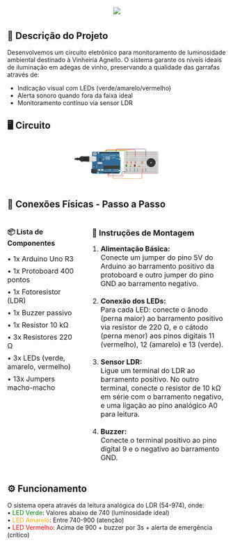 <h1 align="center">
  <img src="https://readme-typing-svg.herokuapp.com?font=Montserrat&weight=600&pause=1000&color=2E68DF&center=true&vCenter=true&repeat=false&width=434&height=49&lines=Welcome%F0%9F%91%8B;This+is+the+first+Cp+by+Edge+Computing+%F0%9F%A4%98+"/>
</h1>

## 📝 Descrição do Projeto
<p>
    Desenvolvemos um circuito eletrônico para monitoramento de luminosidade ambiental destinado à Vinheiria Agnello. O sistema garante os níveis ideais de iluminação em adegas de vinho, preservando a qualidade das garrafas através de:
</p>
<ul>
    <li>Indicação visual com LEDs (verde/amarelo/vermelho)</li>
    <li>Alerta sonoro quando fora da faixa ideal</li>
    <li>Monitoramento contínuo via sensor LDR</li>
</ul>

<h2 align="left">🖥️ Circuito</h2>
<div align="center">
    <img src="./assets/circuito.png" width="40%">
</div>

<h2 align="left">🔌 Conexões Físicas - Passo a Passo</h2>

<div style="display: flex; justify-content: space-between; align-items: flex-start; gap: 40px;">
    <section style="flex: 1;">
        <h3 style="font-size: 16px; margin-bottom: 15px;">📦 Lista de Componentes</h3>
        <ul style="list-style-type: none; font-size: 16px; padding-left: 0;">
            <li style="margin-bottom: 8px;">• 1x Arduino Uno R3</li>
            <li style="margin-bottom: 8px;">• 1x Protoboard 400 pontos</li>
            <li style="margin-bottom: 8px;">• 1x Fotoresistor (LDR)</li>
            <li style="margin-bottom: 8px;">• 1x Buzzer passivo</li>
            <li style="margin-bottom: 8px;">• 1x Resistor 10 kΩ</li>
            <li style="margin-bottom: 8px;">• 3x Resistores 220 Ω</li>
            <li style="margin-bottom: 8px;">• 3x LEDs (verde, amarelo, vermelho)</li>
            <li style="margin-bottom: 8px;">• 13x Jumpers macho-macho</li>
        </ul>
    </section>
    <section style="flex: 2;">
        <h3 style="font-size: 18px; margin-bottom: 15px;">📌 Instruções de Montagem</h3>
        <ol style="font-size: 16px; padding-left: 20px;">
            <li style="margin-bottom: 20px;">
                <strong>Alimentação Básica:</strong><br>
                Conecte um jumper do pino 5V do Arduino ao barramento positivo da protoboard e outro jumper do pino GND ao barramento negativo.
            </li>
            <li style="margin-bottom: 20px;">
                <strong>Conexão dos LEDs:</strong><br>
                Para cada LED: conecte o ânodo (perna maior) ao barramento positivo via resistor de 220 Ω, e o cátodo (perna menor) aos pinos digitais 11 (vermelho), 12 (amarelo) e 13 (verde).
            </li>
            <li style="margin-bottom: 20px;">
                <strong>Sensor LDR:</strong><br>
                Ligue um terminal do LDR ao barramento positivo. No outro terminal, conecte o resistor de 10 kΩ em série com o barramento negativo, e uma ligação ao pino analógico A0 para leitura.
            </li>
            <li style="margin-bottom: 20px;">
                <strong>Buzzer:</strong><br>
                Conecte o terminal positivo ao pino digital 9 e o negativo ao barramento GND.
            </li>
        </ol>
    </section>
</div>

<h2 align="left">⚙️ Funcionamento</h2>
<p>
    O sistema opera através da leitura analógica do LDR (54-974), onde:<br>
    • <span style="color:green">LED Verde</span>: Valores abaixo de 740 (luminosidade ideal)<br>
    • <span style="color:orange">LED Amarelo</span>: Entre 740-900 (atenção)<br>
    • <span style="color:red">LED Vermelho</span>: Acima de 900 + buzzer por 3s + alerta de emergência (crítico)<br>
</p>